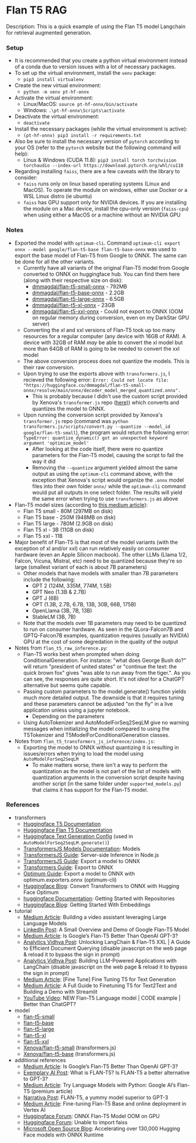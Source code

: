 # Flan T5 RAG

Description: This is a quick example of using the Flan T5 model Langchain for retrieval augmented generation. 


### Setup

 - It is recommended that you create a python virtual environment instead of a conda due to version issues with a lot of necessary packages.
 - To set up the virtual environment, install the `venv` package:
     - `pip3 install virtualenv`
 - Create the new virtual environment:
     - `python -m venv pt-hf-onnx`
 - Activate the virtual environment:
     - Linux/MacOS: `source pt-hf-onnx/bin/activate`
     - Windows: `.\pt-hf-onnx\Scripts\activate`
 - Deactivate the virtual environment:
     - `deactivate`
 - Install the necessary packages (while the virtual environment is active):
     - `(pt-hf-onnx) pip3 install -r requirements.txt`
 - Also be sure to install the necessary version of `pytorch` according to your OS (refer to the `pytorch` website but the following command will help):
     - Linux & Windows (CUDA 11.8): `pip3 install torch torchvision torchaudio --index-url https://download.pytorch.org/whl/cu118`
 - Regarding installing `faiss`, there are a few caveats with the library to consider:
     - `faiss` runs only on linux based operating systems (Linux and MacOS). To operate the module on windows, either use Docker or a WSL Linux distro (ie ubuntu)
     - `faiss` has GPU support only for NVIDIA devices. If you are installing the module on a Mac device, install the cpu-only version (`faiss-cpu`) when using either a MacOS or a machine without an NVIDIA GPU


### Notes

 - Exported the model with `optimum-cli`. Command `optimum-cli export onnx --model google/flan-t5-base flan-t5-base-onnx` was used to export the base model of Flan-T5 from Google to ONNX. The same can be done for all the other variants.
     - Currently have all variants of the original Flan-T5 model from Google converted to ONNX on huggingface hub. You can find them here (along with their respective size on disk):
         - [dmmagdal/flan-t5-small-onnx](https://huggingface.co/dmmagdal/flan-t5-small-onnx) - 792MB
         - [dmmagdal/flan-t5-base-onnx](https://huggingface.co/dmmagdal/flan-t5-base-onnx) - 2.2GB
         - [dmmagdal/flan-t5-large-onnx](https://huggingface.co/dmmagdal/flan-t5-large-onnx) - 6.5GB
         - [dmmagdal/flan-t5-xl-onnx](https://huggingface.co/dmmagdal/flan-t5-xl-onnx) - 23GB
         - [dmmagdal/flan-t5-xxl-onnx](https://huggingface.co/dmmagdal/flan-t5-xxl-onnx) - Could not export to ONNX (OOM on regular memory during conversion, even on my DarkStar GPU server)
     - Converting the xl and xxl versions of Flan-T5 took up too many resources for a regular computer (any device with 16GB of RAM). A device with 32GB of RAM *may* be able to convert the xl model but more than 64GB of RAM is going to be needed to convert the xxl model
     - The above conversion process does not quantize the models. This is their raw conversion.
     - Upon trying to use the exports above with `transformers.js`, I recieved the following error: `Error: Could not locate file: "https://huggingface.co/dmmagdal/flan-t5-small-onnx/resolve/main/onnx/decoder_model_merged_quantized.onnx".`
         - This is probably because I didn't use the custom script provided by Xenova's `transformer.js` repo ([here)](https://github.com/xenova/transformers.js/blob/main/scripts/convert.py)) which converts and quantizes the model to ONNX.
     - Upon running the conversion script provided by Xenova's `transformer.js` repo (command was `python transformers.js/scripts/convert.py --quantize --model_id google/flan-t5-small`), the program would return the following error: `TypeError: quantize_dynamic() got an unexpected keyword argument 'optimize_model'`
         - After looking at the code itself, there were no quantize parameters for the Flan-T5 model, causing the script to fail the way it did
         - Removing the `--quantize` argument yielded almost the same output as using the `optimum-cli` command above, with the exception that Xenova's script would organize the `.onnx` model files into their own folder `onnx/` while the `optimum-cli` command would put all outputs in one select folder. The results will yield the same error when trying to use `transformers.js` as above
 - Flan-T5 model sizes (according to [this medium article](https://medium.com/@koki_noda/try-language-models-with-python-google-ais-flan-t5-ba72318d3be6)):
     - Flan T5 small - 80M (297MB on disk)
     - Flan T5 base - 250M (948MB on disk)
     - Flan T5 large - 780M (2.9GB on disk)
     - Flan T5 xl - 3B (11GB on disk)
     - Flan T5 xxl - 11B
 - Major benefit of Flan-T5 is that most of the model variants (with the exception of xl and/or xxl) can run relatively easily on consumer hardware (even an Apple Silicon macbook). The other LLMs (Llama 1/2, Falcon, Vicuna, Mistral, etc) need to be quantized because they're so large (smallest variant of each is about 7B parameters)
     - Other models that have models with smaller than 7B parameters include the following:
         - GPT 2 (124M, 335M, 774M, 1.5B)
         - GPT Neo (1.3B & 2.7B)
         - GPT J (6B)
         - OPT (1.3B, 2.7B, 6.7B, 13B, 30B, 66B, 175B)
         - OpenLlama (3B, 7B, 13B)
         - StableLM (3B, 7B)
     - Note that the models over 1B parameters may need to be quantized to run on consumer hardware. As seen in the QLora-Falcon7B and GPTQ-Falcon7B examples, quantization requires (usually an NVIDIA) GPU at the cost of some degredation in the quality of the output
 - Notes from `flan_t5_raw_inference.py`:
     - Flan-T5 works best when prompted when doing ConditionalGeneration. For instance: "what does George Bush do?" will return "president of united states" or "continue the text: the quick brown fox" gives "was able to run away from the tiger.". As you can see, the responses are quite short. It's not *ideal* for a ChatGPT alternative but seems quite capable.
     - Passing custom parameters to the model.generate() function yields much more detailed output. The downside is that it requires tuning and these parameters cannot be adjusted "on the fly" in a live application unless using a jupyter notebook.
         - Depending on the parameters 
     - Using AutoTokenizer and AutoModelForSeq2SeqLM give no warning messages when initializing the model compared to using the T5Tokenizer and T5ModelForConditionalGeneration classes.
 - Notes from `flan_t5_transformers_js_inference/index.js`:
     - Exporting the model to ONNX without quantizing it is resulting in issues/errors when trying to load the model using `AutoModelForSeq2SeqLM`
         - To make matters worse, there isn't a way to perform the quantization as the model is not part of the list of models with quantization arguments in the conversion script despite having another script (in the same folder under `supported_models.py`) that claims it has support for the Flan-T5 model.


### References

 - transformers
     - [Huggingface T5 Documentation](https://huggingface.co/docs/transformers/model_doc/t5)
     - [Huggingface Flan T5 Documentation](https://huggingface.co/docs/transformers/model_doc/flan-t5)
     - [Huggingface Text Generation Config](https://huggingface.co/docs/transformers/v4.35.2/en/main_classes/text_generation#transformers.GenerationConfig) (used in `AutoModelForSeq2SeqLM.generate()`)
     - [TransformersJS Models Documentation](https://huggingface.co/docs/transformers.js/api/models): Models
     - [TransformersJS Guide](https://huggingface.co/docs/transformers.js/tutorials/node): Server-side Inference in Node.js
     - [TransformersJS Guide](https://huggingface.co/docs/transformers.js/custom_usage#convert-your-models-to-onnx): Export a model to ONNX
     - [Transformers Guide](https://huggingface.co/docs/transformers/serialization): Export to ONNX
     - [Optimum Guide](https://huggingface.co/docs/optimum/exporters/onnx/usage_guides/export_a_model): Export a model to ONNX with optimum.exporters.onnx (optimum-cli)
     - [Huggingface Blog](https://huggingface.co/blog/convert-transformers-to-onnx): Convert Transformers to ONNX with Hugging Face Optimum
     - [huggingface Documentation](https://huggingface.co/docs/hub/repositories-getting-started): Getting Started with Repositories
     - [Huggingface Blog](https://huggingface.co/blog/getting-started-with-embeddings): Getting Started With Embeddings
 - tutorial
     - [Medium Article](https://blog.searce.com/building-a-video-assistant-leveraging-large-language-models-2e964e4eefa1): Building a video assistant leveraging Large Language Models
     - [LinkedIn Post](https://www.linkedin.com/pulse/small-overview-demo-o-google-flan-t5-model-balayogi-g/): A Small Overview and Demo of Google Flan-T5 Model
     - [Medium Article](https://betterprogramming.pub/is-google-flan-t5-better-than-openai-gpt-3-187fdaccf3a6): Is Google’s Flan-T5 Better Than OpenAI GPT-3?
     - [Analytics Vidhya Post](https://www.analyticsvidhya.com/blog/2023/09/unlocking-langchain-flan-t5-xxl-a-guide-to-efficient-document-querying/): Unlocking LangChain & Flan-T5 XXL | A Guide to Efficient Document Querying (disable javascript on the web page & reload it to bypass the sign in prompt)
     - [Analytics Vidhya Post](https://www.analyticsvidhya.com/blog/2023/07/building-llm-powered-applications-with-langchain/): Building LLM-Powered Applications with LangChain (disable javascript on the web page & reload it to bypass the sign in prompt)
     - [Medium Article](https://medium.com/@xiaohan_63326/fine-tune-fine-tuning-t5-for-text-generation-c51ed54a7941): [Fine Tune] Fine Tuning T5 for Text Generation
     - [Medium Article](https://medium.com/nlplanet/a-full-guide-to-finetuning-t5-for-text2text-and-building-a-demo-with-streamlit-c72009631887): A Full Guide to Finetuning T5 for Text2Text and Building a Demo with Streamlit
     - [YouTube Video](https://www.youtube.com/watch?v=_Qf_SiCLzw4&ab_channel=code_your_own_AI): NEW Flan-T5 Language model | CODE example | Better than ChatGPT?
 - model
     - [flan-t5-small](https://huggingface.co/google/flan-t5-small)
     - [flan-t5-base](https://huggingface.co/google/flan-t5-base)
     - [flan-t5-large](https://huggingface.co/google/flan-t5-large)
     - [flan-t5-xl](https://huggingface.co/google/flan-t5-xl)
     - [flan-t5-xxl](https://huggingface.co/google/flan-t5-xxl)
     - [Xenova/flan-t5-small](https://huggingface.co/Xenova/flan-t5-small) (transformers.js)
     - [Xenova/flan-t5-base](https://huggingface.co/Xenova/flan-t5-base) (transformers.js)
 - additional references
     - [Medium Article](https://betterprogramming.pub/is-google-flan-t5-better-than-openai-gpt-3-187fdaccf3a6): Is Google’s Flan-T5 Better Than OpenAI GPT-3?
     - [Exemplary AI Post](https://exemplary.ai/blog/flan-t5): What is FLAN-T5? Is FLAN-T5 a better alternative to GPT-3?
     - [Medium Article](https://medium.com/@koki_noda/try-language-models-with-python-google-ais-flan-t5-ba72318d3be6): Try Language Models with Python: Google AI’s Flan-T5 (premium article)
     - [Narrativa Post](https://www.narrativa.com/flan-t5-a-yummy-model-superior-to-gpt-3/): FLAN-T5, a yummy model superior to GPT-3
     - [Medium Article](https://medium.com/google-cloud/finetuning-flan-t5-base-and-online-deployment-in-vertex-ai-bf099c3a4a86): Fine-tuning Flan-T5 Base and online deployment in Vertex AI
     - [Huggingface Forum](https://discuss.huggingface.co/t/onnx-flan-t5-model-oom-on-gpu/36342): ONNX Flan-T5 Model OOM on GPU
     - [Huggingface Forum](https://discuss.huggingface.co/t/unable-to-import-faiss/3439): Unable to import faiss
     - [Microsoft Open Source Blog](https://cloudblogs.microsoft.com/opensource/2023/10/04/accelerating-over-130000-hugging-face-models-with-onnx-runtime/): Accelerating over 130,000 Hugging Face models with ONNX Runtime